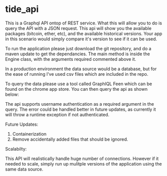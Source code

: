 # tide_api

This is a Graphql API ontop of REST service. What this will allow you to do is query the API with a JSON request.
This api will show you the available packages (bitcoin, ether, etc), and the available historical versions. Your
app in this scenario would simply compare it's version to see if it can be used.

To run the application please just download the git repository, and do a maven update to get the dependancies.
The main method is inside the Engine class, with the arguments required commented above it.

In a production environment the data source would be a database, but for the ease of running I've used csv files
which are included in the repo.

To query the data please use a tool called GraphIQL Feen which can be found on the chrome app store. You can then 
query the api as shown below:

The api supports username authentication as a required argument in the query. The error could be handled better
in future updates, as currently it will throw a runtime exception if not authenticated.

Future Updates:

  1. Containerization
  2. Remove accidentally added files that should be ignored.
  
 Scalabilty:
 
 This API will realistically handle huge number of connections. However if it needed to scale, simply run up mulitple
 versions of the application using the same data source.
